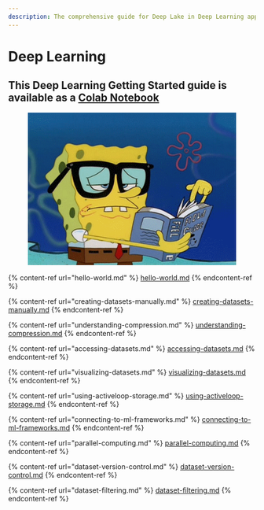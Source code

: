 ```yaml
---
description: The comprehensive guide for Deep Lake in Deep Learning applications.
---
```


# Deep Learning

## This Deep Learning Getting Started guide is available as a [Colab Notebook](https://colab.research.google.com/drive/1Va9cIxZpP0CbYjLZqTcMOntXPmfaeuVy?usp=sharing)

<figure><img src="../../.gitbook/assets/image (39).png" alt=""><figcaption></figcaption></figure>

{% content-ref url="hello-world.md" %}
[hello-world.md](hello-world.md)
{% endcontent-ref %}

{% content-ref url="creating-datasets-manually.md" %}
[creating-datasets-manually.md](creating-datasets-manually.md)
{% endcontent-ref %}

{% content-ref url="understanding-compression.md" %}
[understanding-compression.md](understanding-compression.md)
{% endcontent-ref %}

{% content-ref url="accessing-datasets.md" %}
[accessing-datasets.md](accessing-datasets.md)
{% endcontent-ref %}

{% content-ref url="visualizing-datasets.md" %}
[visualizing-datasets.md](visualizing-datasets.md)
{% endcontent-ref %}

{% content-ref url="using-activeloop-storage.md" %}
[using-activeloop-storage.md](using-activeloop-storage.md)
{% endcontent-ref %}

{% content-ref url="connecting-to-ml-frameworks.md" %}
[connecting-to-ml-frameworks.md](connecting-to-ml-frameworks.md)
{% endcontent-ref %}

{% content-ref url="parallel-computing.md" %}
[parallel-computing.md](parallel-computing.md)
{% endcontent-ref %}

{% content-ref url="dataset-version-control.md" %}
[dataset-version-control.md](dataset-version-control.md)
{% endcontent-ref %}

{% content-ref url="dataset-filtering.md" %}
[dataset-filtering.md](dataset-filtering.md)
{% endcontent-ref %}

